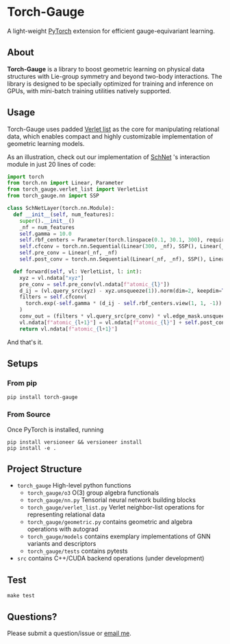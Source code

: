 # Torch-Gauge

A light-weight [PyTorch](https://pytorch.org/) extension for efficient gauge-equivariant learning.

## About
**Torch-Gauge** is a library to boost geometric learning on physical data structures
with Lie-group symmetry and beyond two-body interactions. The library is designed to be specially optimized
for training and inference on GPUs, with mini-batch training utilities natively supported.

## Usage
Torch-Gauge uses padded [Verlet list](https://en.wikipedia.org/wiki/Verlet_list) as the core for 
manipulating relational data, which enables compact and highly customizable implementation of 
geometric learning models.

As an illustration, check out our implementation of [SchNet](https://arxiv.org/abs/1706.08566) 's
 interaction module in just 20 lines of code:
```python
import torch
from torch.nn import Linear, Parameter
from torch_gauge.verlet_list import VerletList
from torch_gauge.nn import SSP

class SchNetLayer(torch.nn.Module):
  def __init__(self, num_features):
    super().__init__()
    _nf = num_features
    self.gamma = 10.0
    self.rbf_centers = Parameter(torch.linspace(0.1, 30.1, 300), requires_grad=False)
    self.cfconv = torch.nn.Sequential(Linear(300, _nf), SSP(), Linear(_nf, _nf), SSP())
    self.pre_conv = Linear(_nf, _nf)
    self.post_conv = torch.nn.Sequential(Linear(_nf, _nf), SSP(), Linear(_nf, _nf))

  def forward(self, vl: VerletList, l: int):
    xyz = vl.ndata["xyz"]
    pre_conv = self.pre_conv(vl.ndata[f"atomic_{l}"])
    d_ij = (vl.query_src(xyz) - xyz.unsqueeze(1)).norm(dim=2, keepdim=True)
    filters = self.cfconv(
      torch.exp(-self.gamma * (d_ij - self.rbf_centers.view(1, 1, -1)).pow(2))
    )
    conv_out = (filters * vl.query_src(pre_conv) * vl.edge_mask.unsqueeze(2)).sum(1)
    vl.ndata[f"atomic_{l+1}"] = vl.ndata[f"atomic_{l}"] + self.post_conv(conv_out)
    return vl.ndata[f"atomic_{l+1}"]
```
And that's it.

## Setups

### From pip

    pip install torch-gauge

### From Source
Once PyTorch is installed, running 

    pip install versioneer && versioneer install
    pip install -e .

## Project Structure
- `torch_gauge` High-level python functions
    - `torch_gauge/o3` O(3) group algebra functionals
    - `torch_gauge/nn.py` Tensorial neural network building blocks
    - `torch_gauge/verlet_list.py` Verlet neighbor-list operations for representing relational data
    - `torch_gauge/geometric.py` contains geometric and algebra operations with autograd
    - `torch_gauge/models` contains exemplary implementations of GNN variants and descriptors 
    - `torch_gauge/tests` contains pytests
- `src` contains C++/CUDA backend operations (under development)
    
## Test

    make test

## Questions?

Please submit a question/issue or [email me](mailto:zqiao@caltech.edu).
